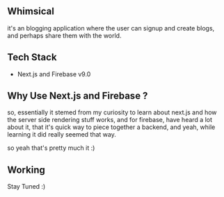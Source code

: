 ## Whimsical

it's an blogging application where the user can signup and create blogs, and perhaps share them with the world.

## Tech Stack

- Next.js and Firebase v9.0

## Why Use Next.js and Firebase ?

so, essentially it stemed from my curiosity to learn about next.js and how the server side rendering stuff works, and for firebase, have heard a lot about it, that it's quick way to piece together a backend, and yeah, while learning it did really seemed that way.

so yeah that's pretty much it :)

## Working

Stay Tuned :)
